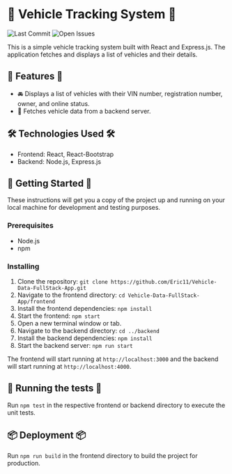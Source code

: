 # 🚗 Vehicle Tracking System 🚗

![Last Commit](https://img.shields.io/github/last-commit/Jagoda11/Vehicle-Data-FullStack-App/master?style=flat-square&color=blue)
![Open Issues](https://img.shields.io/github/issues/Jagoda11/Vehicle-Data-FullStack-App?style=flat-square&color=orange)


This is a simple vehicle tracking system built with React and Express.js. The application fetches and displays a list of vehicles and their details.

## 🌟 Features 🌟

- 🚘 Displays a list of vehicles with their VIN number, registration number, owner, and online status.
- 📡 Fetches vehicle data from a backend server.

## 🛠️ Technologies Used 🛠️

- Frontend: React, React-Bootstrap
- Backend: Node.js, Express.js

## 🚀 Getting Started 🚀

These instructions will get you a copy of the project up and running on your local machine for development and testing purposes.

### Prerequisites

- Node.js
- npm

### Installing

1. Clone the repository: `git clone https://github.com/Eric11/Vehicle-Data-FullStack-App.git`
2. Navigate to the frontend directory: `cd Vehicle-Data-FullStack-App/frontend`
3. Install the frontend dependencies: `npm install`
4. Start the frontend: `npm start`
5. Open a new terminal window or tab.
6. Navigate to the backend directory: `cd ../backend`
7. Install the backend dependencies: `npm install`
8. Start the backend server: `npm run start`

The frontend will start running at `http://localhost:3000` and the backend will start running at `http://localhost:4000`.

## 🧪 Running the tests 🧪

Run `npm test` in the respective frontend or backend directory to execute the unit tests.

## 📦 Deployment 📦

Run `npm run build` in the frontend directory to build the project for production.
